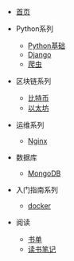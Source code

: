 * [首页](/)

* Python系列
  - [Python基础](python/basic_nav.md)
  - [Django](python/django_nav.md)
  - [爬虫](python/crawl_nav.md)

* 区块链系列
  - [比特币](blockchain/bitcoin_nav.md)
  - [以太坊](blockchain/etherum_nav.md)

* 运维系列
  * [Nginx](deploy/nginx_nav.md)

* 数据库

  - [MongoDB](database/mongodb_nav.md)


* 入门指南系列
  - [docker](quickstart/docker_nav.md)

* 阅读
  * [书单](read/booklist.md)
  * [读书笔记](read/note_nav.md)
